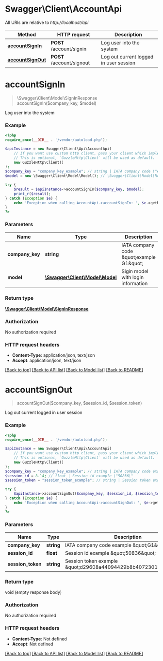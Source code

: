 # Swagger\Client\AccountApi

All URIs are relative to *http://localhost/api*

Method | HTTP request | Description
------------- | ------------- | -------------
[**accountSignIn**](AccountApi.md#accountSignIn) | **POST** /account/signin | Log user into the system
[**accountSignOut**](AccountApi.md#accountSignOut) | **POST** /account/signout | Log out current logged in user session


# **accountSignIn**
> \Swagger\Client\Model\SignInResponse accountSignIn($company_key, $model)

Log user into the system

### Example
```php
<?php
require_once(__DIR__ . '/vendor/autoload.php');

$apiInstance = new Swagger\Client\Api\AccountApi(
    // If you want use custom http client, pass your client which implements `GuzzleHttp\ClientInterface`.
    // This is optional, `GuzzleHttp\Client` will be used as default.
    new GuzzleHttp\Client()
);
$company_key = "company_key_example"; // string | IATA company code \"example G1\"
$model = new \Swagger\Client\Model\Model(); // \Swagger\Client\Model\Model | Sigin model with login information

try {
    $result = $apiInstance->accountSignIn($company_key, $model);
    print_r($result);
} catch (Exception $e) {
    echo 'Exception when calling AccountApi->accountSignIn: ', $e->getMessage(), PHP_EOL;
}
?>
```

### Parameters

Name | Type | Description  | Notes
------------- | ------------- | ------------- | -------------
 **company_key** | **string**| IATA company code \&quot;example G1\&quot; |
 **model** | [**\Swagger\Client\Model\Model**](../Model/Model.md)| Sigin model with login information |

### Return type

[**\Swagger\Client\Model\SignInResponse**](../Model/SignInResponse.md)

### Authorization

No authorization required

### HTTP request headers

 - **Content-Type**: application/json, text/json
 - **Accept**: application/json, text/json

[[Back to top]](#) [[Back to API list]](../../README.md#documentation-for-api-endpoints) [[Back to Model list]](../../README.md#documentation-for-models) [[Back to README]](../../README.md)

# **accountSignOut**
> accountSignOut($company_key, $session_id, $session_token)

Log out current logged in user session

### Example
```php
<?php
require_once(__DIR__ . '/vendor/autoload.php');

$apiInstance = new Swagger\Client\Api\AccountApi(
    // If you want use custom http client, pass your client which implements `GuzzleHttp\ClientInterface`.
    // This is optional, `GuzzleHttp\Client` will be used as default.
    new GuzzleHttp\Client()
);
$company_key = "company_key_example"; // string | IATA company code example \"G1\"
$session_id = 8.14; // float | Session id example \"50836\"
$session_token = "session_token_example"; // string | Session token example \"d29608a44094429b8b40723018cd201\"

try {
    $apiInstance->accountSignOut($company_key, $session_id, $session_token);
} catch (Exception $e) {
    echo 'Exception when calling AccountApi->accountSignOut: ', $e->getMessage(), PHP_EOL;
}
?>
```

### Parameters

Name | Type | Description  | Notes
------------- | ------------- | ------------- | -------------
 **company_key** | **string**| IATA company code example \&quot;G1\&quot; |
 **session_id** | **float**| Session id example \&quot;50836\&quot; |
 **session_token** | **string**| Session token example \&quot;d29608a44094429b8b40723018cd201\&quot; |

### Return type

void (empty response body)

### Authorization

No authorization required

### HTTP request headers

 - **Content-Type**: Not defined
 - **Accept**: Not defined

[[Back to top]](#) [[Back to API list]](../../README.md#documentation-for-api-endpoints) [[Back to Model list]](../../README.md#documentation-for-models) [[Back to README]](../../README.md)

